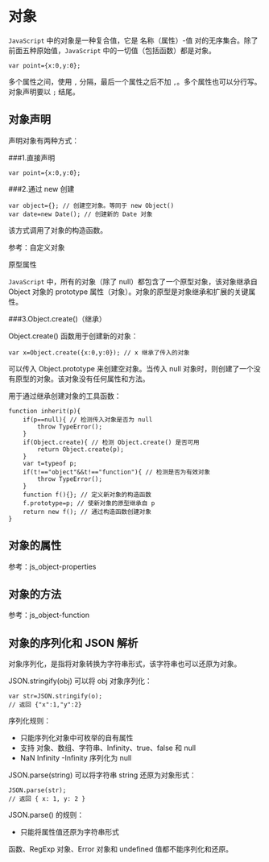 对象
====

`JavaScript` 中的对象是一种复合值，它是 名称（属性）-值 对的无序集合。除了前面五种原始值，`JavaScript` 中的一切值（包括函数）都是对象。

	var point={x:0,y:0};

多个属性之间，使用 `,` 分隔，最后一个属性之后不加 `,`。多个属性也可以分行写。对象声明要以 `;` 结尾。

对象声明
--------

声明对象有两种方式：

###1.直接声明

	var point={x:0,y:0};

###2.通过 new 创建

	var object={}; // 创建空对象。等同于 new Object()
	var date=new Date(); // 创建新的 Date 对象

该方式调用了对象的构造函数。

参考：自定义对象

原型属性

`JavaScript` 中，所有的对象（除了 null）都包含了一个原型对象，该对象继承自 Object 对象的 prototype 属性（对象）。对象的原型是对象继承和扩展的关键属性。

###3.Object.create()（继承）

Object.create() 函数用于创建新的对象：

	var x=Object.create({x:0,y:0}); // x 继承了传入的对象

可以传入 Object.prototype 来创建空对象。当传入 null 对象时，则创建了一个没有原型的对象。该对象没有任何属性和方法。

用于通过继承创建对象的工具函数：

	function inherit(p){
		if(p==null){ // 检测传入对象是否为 null
			throw TypeError();
		}
		if(Object.create){ // 检测 Object.create() 是否可用
			return Object.create(p);
		}
		var t=typeof p;
		if(t!=="object"&&t!=="function"){ // 检测是否为有效对象
			throw TypeError();
		}
		function f(){}; // 定义新对象的构造函数
		f.prototype=p; // 使新对象的原型继承自 p
		return new f(); // 通过构造函数创建对象
	}

对象的属性
--------

参考：js_object-properties

对象的方法
---------

参考：js_object-function

对象的序列化和 JSON 解析
---------------------

对象序列化，是指将对象转换为字符串形式，该字符串也可以还原为对象。

JSON.stringify(obj) 可以将 obj 对象序列化：

	var str=JSON.stringify(o);
	// 返回 {"x":1,"y":2}

序列化规则：

+ 只能序列化对象中可枚举的自有属性
+ 支持 对象、数组、字符串、Infinity、true、false 和 null
+ NaN Infinity -Infinity 序列化为 null

JSON.parse(string) 可以将字符串 string 还原为对象形式：

	JSON.parse(str);
	// 返回 { x: 1, y: 2 }

JSON.parse() 的规则：

+ 只能将属性值还原为字符串形式

函数、RegExp 对象、Error 对象和 undefined 值都不能序列化和还原。